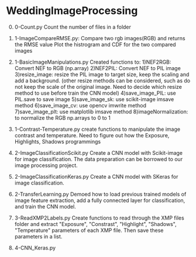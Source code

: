 # WeddingImageProcessing
0. 0-Count.py
Count the number of files in a folder 

1. 1-ImageCompareRMSE.py:
Compare two rgb images(RGB) and returns the RMSE value
Plot the histrogram and CDF for the two compared images

2. 1-BasicImageManipulations.py
Created functions to:
1)NEF2RGB: Convert NEF to RGB (np.array)
2)NEF2PIL: Convert NEF to PIL image
3)resize_image: resize the PIL image to target size, keep the scaling and add a background. (other resize methods can be considered, such as do not keep the scale of the original image. Need to decide which resize method to use before train the CNN model)
4)save_image_PIL: use PIL.save to save image
5)save_image_sk: use scikit-image imsave method
6)save_image_cv: use opencv imwrite method
7)save_image_plt: use matplotlib imsave method
8)imageNormalization: to normalize the RGB np.arrays to 0 to 1

3. 1-Contrast-Temperature.py
create functions to manipulate the image contrast and temperature. Need to figure out how the Exposure, Highlights, Shadows programmings

4. 2-ImageClassificationScikit.py
Create a CNN model with Scikit-image for image classification. The data preparation can be borrowed to our image processing project.

5. 2-ImageClassificationKeras.py
Create a CNN model with SKeras for image classification. 

6. 2-TransferLearning.py
Demoed how to load previous trained models of image feature extraction, add a fully connected layer for classification, and train the CNN model.

7. 3-ReadXMP2Labels.py
Create functions to read through the XMP files folder and extract "Exposure", "Constrast", "Highlight", "Shadows", "Temperature" parameters of each XMP file. Then save these parameters in a list. 

8. 4-CNN_Keras.py
